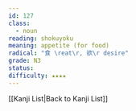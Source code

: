 ```yaml
---
id: 127
class:
  - noun
reading: shokuyoku
meaning: appetite (for food)
radical: "食 \reat\r, 欲\r desire"
grade: N3
status:
difficulty: ★★★★
---
```

[[Kanji List|Back to Kanji List]]